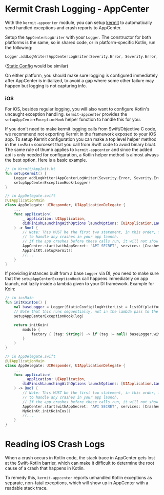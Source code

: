 # Kermit Crash Logging - AppCenter

With the `kermit-appcenter` module, you can setup [kermit](https://github.com/touchlab/Kermit) to automatically send handled exceptions and crash reports to AppCenter.

Setup the `AppCenterLogWriter` with your `Logger`. The constructor for both platforms is the same, so in
shared code, or in platform-specific Kotlin, run the following:

```kotlin
Logger.addLogWriter(AppCenterLogWriter(Severity.Error, Severity.Error, true))
```

([Static Config](../Kermit#local-configuration) would be similar)

On either platform, you should make sure logging is configured immediately after AppCenter is initialized, to avoid
a gap where some other failure may happen but logging is not capturing info.

### iOS

For iOS, besides regular logging, you will also want to configure Kotlin's uncaught exception handling. `kermit-appcenter`
provides the `setupAppCenterExceptionHook` helper function to handle this for you.

If you don't need to make kermit logging calls from Swift/Objective C code, we recommend not exporting Kermit in the 
framework exposed to your iOS app. To setup Kermit configuration you can make a top level helper method in the `iosMain` 
sourceset that you call from Swift code to avoid binary bloat. The same rule of thumb applies to `kermit-appcenter` and 
since the added api is only needed for configuration, a Kotlin helper method is almost always the best option. Here is a basic example.

```kotlin
// in Kermit/AppInit.kt
fun setupKermit() {
    Logger.addLogWriter(AppCenterLogWriter(Severity.Error, Severity.Error, true))
    setupAppCenterExceptionHook(Logger)
}
```

```swift
// in AppDelegate.swift
@UIApplicationMain
class AppDelegate: UIResponder, UIApplicationDelegate {
    ...
    func application(
        _ application: UIApplication, 
        didFinishLaunchingWithOptions launchOptions: [UIApplication.LaunchOptionsKey: Any]?
    ) -> Bool {
        // Note: This MUST be the first two statement, in this order, for Kermit and AppCenter
        // to handle any crashes in your app launch. 
        // If the app crashes before these calls run, it will not show up properly in the dashboard
        AppCenter.start(withAppSecret: "API SECRET", services: [Crashes.self])
        AppInitKt.setupKermit()
        //...
    }
}
```

If providing instances built from a base `Logger` via DI, you need to make sure that the `setupAppCenterExceptionHook` 
call happens immediately on app launch, not lazily inside a lambda given to your DI framework. 
Example for Koin: 
```kotlin
// in iosMain
fun initKoinIos() {
    val baseLogger = Logger(StaticConfig(logWriterList = listOf(platformLogWriter(), AppCenterLogWriter())))
    // Note that this runs sequentially, not in the lambda pass to the module function
    setupAppCenterExceptionHook(log)

    return initKoin(
        module { 
            factory { (tag: String?) -> if (tag != null) baseLogger.withTag(tag) else baseLogger }
        }
    )
}
```

```swift
// in AppDelegate.swift
@UIApplicationMain
class AppDelegate: UIResponder, UIApplicationDelegate {
    ...
    func application(
        _ application: UIApplication, 
        didFinishLaunchingWithOptions launchOptions: [UIApplication.LaunchOptionsKey: Any]?
    ) -> Bool {
        // Note: This MUST be the first two statement, in this order, for Kermit and AppCenter
        // to handle any crashes in your app launch. 
        // If the app crashes before these calls run, it will not show up properly in the dashboard
        AppCenter.start(withAppSecret: "API SECRET", services: [Crashes.self])
        MyKoinKt.initKoinIos()
        //...
    }
}
```


# Reading iOS Crash Logs
When a crash occurs in Kotlin code, the stack trace in AppCenter gets lost at the Swift-Kotlin barrier, which can make it
difficult to determine the root cause of a crash that happens in Kotlin. 


To remedy this, `kermit-appcenter` reports unhandled Kotlin exceptions as separate, non-fatal exceptions, which will show up in AppCenter with a readable stack trace.
